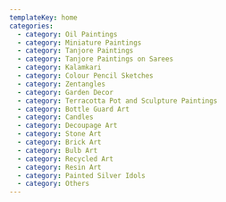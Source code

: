 ```yaml
---
templateKey: home
categories:
  - category: Oil Paintings
  - category: Miniature Paintings
  - category: Tanjore Paintings
  - category: Tanjore Paintings on Sarees
  - category: Kalamkari
  - category: Colour Pencil Sketches
  - category: Zentangles
  - category: Garden Decor
  - category: Terracotta Pot and Sculpture Paintings
  - category: Bottle Guard Art
  - category: Candles
  - category: Decoupage Art
  - category: Stone Art
  - category: Brick Art
  - category: Bulb Art
  - category: Recycled Art
  - category: Resin Art
  - category: Painted Silver Idols
  - category: Others
---
```


